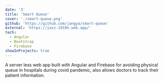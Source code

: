 ```yaml
---
date: '3'
title: 'Smart Queue'
cover: './smart-queue.png'
github: 'https://github.com/jangya/smart-queue'
external: 'https://jazz-1919e.web.app/'
tech:
  - Angular
  - Bootstrap
  - Firebase
showInProjects: true
---
```


A server less web app built with Angular and Firebase for avoiding physical queue in hospitals during covid pandemic, also allows doctors to track their patient information.
